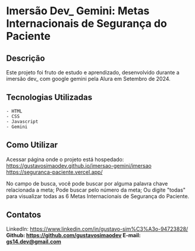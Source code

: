 # Imersão Dev_ Gemini: Metas Internacionais de Segurança do Paciente

## Descrição
Este projeto foi fruto de estudo e aprendizado, desenvolvido durante a imersão dev_ com google gemini pela Alura em Setembro de 2024.

## Tecnologias Utilizadas
    - HTML
    - CSS
    - Javascript
    - Gemini
    
## Como Utilizar
Acessar página onde o projeto está hospedado:
https://gustavosimaodev.github.io/imersao-gemini/imersao
https://seguranca-paciente.vercel.app/

No campo de busca, você pode buscar por alguma palavra chave relacionada a meta; Pode buscar pelo número da meta; Ou digite "todas" para visualizar todas as 6 Metas Internacionais de Segurança do Paciente.

## Contatos
LinkedIn: https://www.linkedin.com/in/gustavo-sim%C3%A3o-94723828/<b>
Github: https://github.com/gustavosimaodev<b>
E-mail: gs14.dev@gmail.com<b>
